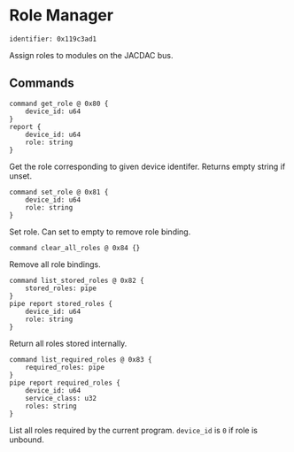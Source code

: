 # Role Manager

    identifier: 0x119c3ad1

Assign roles to modules on the JACDAC bus.


## Commands

    command get_role @ 0x80 {
        device_id: u64
    }
    report {
        device_id: u64
        role: string
    }

Get the role corresponding to given device identifer. Returns empty string if unset.

    command set_role @ 0x81 {
        device_id: u64
        role: string
    }

Set role. Can set to empty to remove role binding.

    command clear_all_roles @ 0x84 {}

Remove all role bindings.

    command list_stored_roles @ 0x82 {
        stored_roles: pipe
    }
    pipe report stored_roles {
        device_id: u64
        role: string
    }

Return all roles stored internally.

    command list_required_roles @ 0x83 {
        required_roles: pipe
    }
    pipe report required_roles {
        device_id: u64
        service_class: u32
        roles: string
    }

List all roles required by the current program. `device_id` is `0` if role is unbound.
